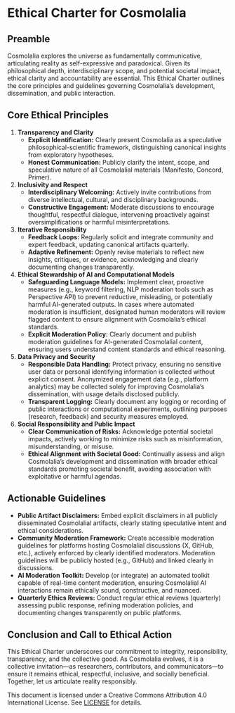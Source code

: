 # Ethical Charter for Cosmolalia

## Preamble

Cosmolalia explores the universe as fundamentally communicative, articulating reality as self-expressive and paradoxical. Given its philosophical depth, interdisciplinary scope, and potential societal impact, ethical clarity and accountability are essential. This Ethical Charter outlines the core principles and guidelines governing Cosmolalia’s development, dissemination, and public interaction.

## Core Ethical Principles

1. **Transparency and Clarity**
   - **Explicit Identification:** Clearly present Cosmolalia as a speculative philosophical-scientific framework, distinguishing canonical insights from exploratory hypotheses.
   - **Honest Communication:** Publicly clarify the intent, scope, and speculative nature of all Cosmolalial materials (Manifesto, Concord, Primer).
2. **Inclusivity and Respect**
   - **Interdisciplinary Welcoming:** Actively invite contributions from diverse intellectual, cultural, and disciplinary backgrounds.
   - **Constructive Engagement:** Moderate discussions to encourage thoughtful, respectful dialogue, intervening proactively against oversimplifications or harmful misinterpretations.
3. **Iterative Responsibility**
   - **Feedback Loops:** Regularly solicit and integrate community and expert feedback, updating canonical artifacts quarterly.
   - **Adaptive Refinement:** Openly revise materials to reflect new insights, critiques, or evidence, acknowledging and clearly documenting changes transparently.
4. **Ethical Stewardship of AI and Computational Models**
   - **Safeguarding Language Models:** Implement clear, proactive measures (e.g., keyword filtering, NLP moderation tools such as Perspective API) to prevent reductive, misleading, or potentially harmful AI-generated outputs. In cases where automated moderation is insufficient, designated human moderators will review flagged content to ensure alignment with Cosmolalia’s ethical standards.
   - **Explicit Moderation Policy:** Clearly document and publish moderation guidelines for AI-generated Cosmolalial content, ensuring users understand content standards and ethical reasoning.
5. **Data Privacy and Security**
   - **Responsible Data Handling:** Protect privacy, ensuring no sensitive user data or personal identifying information is collected without explicit consent. Anonymized engagement data (e.g., platform analytics) may be collected solely for improving Cosmolalia’s dissemination, with usage details disclosed publicly.
   - **Transparent Logging:** Clearly document any logging or recording of public interactions or computational experiments, outlining purposes (research, feedback) and security measures employed.
6. **Social Responsibility and Public Impact**
   - **Clear Communication of Risks:** Acknowledge potential societal impacts, actively working to minimize risks such as misinformation, misunderstanding, or misuse.
   - **Ethical Alignment with Societal Good:** Continually assess and align Cosmolalia’s development and dissemination with broader ethical standards promoting societal benefit, avoiding association with exploitative or harmful agendas.

## Actionable Guidelines

- **Public Artifact Disclaimers:** Embed explicit disclaimers in all publicly disseminated Cosmolalial artifacts, clearly stating speculative intent and ethical considerations.
- **Community Moderation Framework:** Create accessible moderation guidelines for platforms hosting Cosmolalial discussions (X, GitHub, etc.), actively enforced by clearly identified moderators. Moderation guidelines will be publicly hosted (e.g., GitHub) and linked clearly in discussions.
- **AI Moderation Toolkit:** Develop (or integrate) an automated toolkit capable of real-time content moderation, ensuring Cosmolalial AI interactions remain ethically sound, constructive, and nuanced.
- **Quarterly Ethics Reviews:** Conduct regular ethical reviews (quarterly) assessing public response, refining moderation policies, and documenting changes transparently on public platforms.

## Conclusion and Call to Ethical Action

This Ethical Charter underscores our commitment to integrity, responsibility, transparency, and the collective good. As Cosmolalia evolves, it is a collective invitation—as researchers, contributors, and communicators—to ensure it remains ethical, respectful, inclusive, and socially beneficial. Together, let us articulate reality responsibly.

This document is licensed under a Creative Commons Attribution 4.0 International License. See [LICENSE](/LICENSE.md) for details.